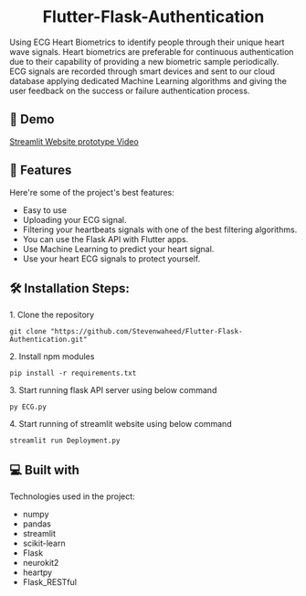 <h1 align="center" id="title">Flutter-Flask-Authentication</h1>

<p id="description">Using ECG Heart Biometrics to identify people through their unique heart wave signals. Heart biometrics are preferable for continuous authentication due to their capability of providing a new biometric sample periodically. ECG signals are recorded through smart devices and sent to our cloud database applying dedicated Machine Learning algorithms and giving the user feedback on the success or failure authentication process.</p>

<h2>🚀 Demo</h2>

[Streamlit Website prototype Video](https://drive.google.com/file/d/14tA3XpfSSNZMkiGq7X63xCwji1KOntRT/view?usp=sharing)

  
  
<h2>🧐 Features</h2>

Here're some of the project's best features:

*   Easy to use
*   Uploading your ECG signal.
*   Filtering your heartbeats signals with one of the best filtering algorithms.
*   You can use the Flask API with Flutter apps.
*   Use Machine Learning to predict your heart signal.
*   Use your heart ECG signals to protect yourself.

<h2>🛠️ Installation Steps:</h2>

<p>1. Clone the repository</p>

```
git clone "https://github.com/Stevenwaheed/Flutter-Flask-Authentication.git"
```

<p>2. Install npm modules</p>

```
pip install -r requirements.txt
```

<p>3. Start running flask API server using below command</p>

```
py ECG.py
```

<p>4. Start running of streamlit website using below command</p>

```
streamlit run Deployment.py
```

  
  
<h2>💻 Built with</h2>

Technologies used in the project:

*   numpy
*   pandas
*   streamlit
*   scikit-learn
*   Flask
*   neurokit2
*   heartpy
*   Flask\_RESTful
